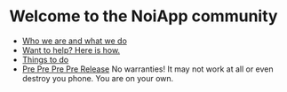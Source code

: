 # Welcome to the NoiApp community

- [Who we are and what we do](about.md)
- [Want to help? Here is how.](helpus.md)
- [Things to do](https://github.com/noiapp/project)
- [Pre Pre Pre Pre Release](https://github.com/noiapp/noi-app-android/releases/tag/0.1) No warranties! It may not work at all or even destroy you phone. You are on your own.

